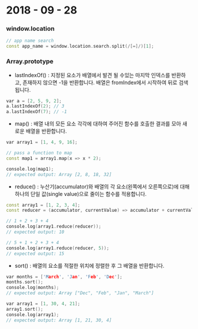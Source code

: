 # 2018 - 09 - 28


### window.location
```cpp
// app name search
const app_name = window.location.search.split(/[=]/)[1];
```


### Array.prototype
- lastIndexOf() : 지정된 요소가 배열에서 발견 될 수있는 마지막 인덱스를 반환하고, 존재하지 않으면 -1을 반환합니다. 배열은 fromIndex에서 시작하여 뒤로 검색됩니다.
```cpp
var a = [2, 5, 9, 2];
a.lastIndexOf(2); // 3
a.lastIndexOf(7); // -1
```

- map() : 배열 내의 모든 요소 각각에 대하여 주어진 함수를 호출한 결과를 모아 새로운 배열을 반환합니다.
```cpp
var array1 = [1, 4, 9, 16];

// pass a function to map
const map1 = array1.map(x => x * 2);

console.log(map1);
// expected output: Array [2, 8, 18, 32]
```

- reduce() : 누산기(accumulator)와 배열의 각 요소(왼쪽에서 오른쪽으로)에 대해 하나의 단일 값(single value)으로 줄이는 함수를 적용합니다.
```cpp
const array1 = [1, 2, 3, 4];
const reducer = (accumulator, currentValue) => accumulator + currentValue;

// 1 + 2 + 3 + 4
console.log(array1.reduce(reducer));
// expected output: 10

// 5 + 1 + 2 + 3 + 4
console.log(array1.reduce(reducer, 5));
// expected output: 15
```

- sort() : 배열의 요소를 적절한 위치에 정렬한 후 그 배열을 반환합니다.
```cpp
var months = ['March', 'Jan', 'Feb', 'Dec'];
months.sort();
console.log(months);
// expected output: Array ["Dec", "Feb", "Jan", "March"]

var array1 = [1, 30, 4, 21];
array1.sort();
console.log(array1);
// expected output: Array [1, 21, 30, 4]
```
